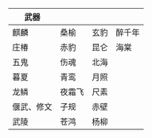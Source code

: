 | 武器       |        |      |        |
| ---------- | ------ | ---- | ------ |
| 麒麟       | 桑榆   | 玄豹 | 醉千年 |
| 庄椿       | 赤豹   | 昆仑 | 海棠   |
| 五鬼       | 伤魂   | 北海 |        |
| 暮夏       | 青鸾   | 月照 |        |
| 龙鳞       | 夜霜飞 | 尺素 |        |
| 偃武、修文 | 子规   | 赤壁 |        |
| 武陵       | 苍鸿   | 杨柳 |        |



